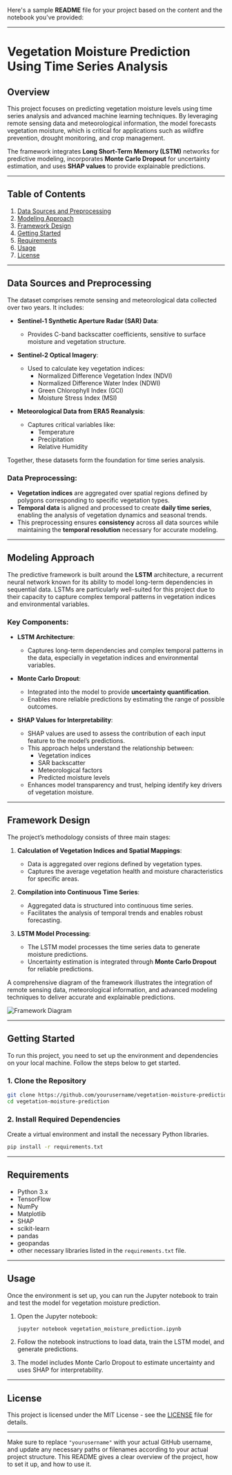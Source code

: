 Here's a sample **README** file for your project based on the content and the notebook you've provided:

---

# Vegetation Moisture Prediction Using Time Series Analysis

## Overview

This project focuses on predicting vegetation moisture levels using time series analysis and advanced machine learning techniques. By leveraging remote sensing data and meteorological information, the model forecasts vegetation moisture, which is critical for applications such as wildfire prevention, drought monitoring, and crop management.

The framework integrates **Long Short-Term Memory (LSTM)** networks for predictive modeling, incorporates **Monte Carlo Dropout** for uncertainty estimation, and uses **SHAP values** to provide explainable predictions.

---

## Table of Contents

1. [Data Sources and Preprocessing](#data-sources-and-preprocessing)
2. [Modeling Approach](#modeling-approach)
3. [Framework Design](#framework-design)
4. [Getting Started](#getting-started)
5. [Requirements](#requirements)
6. [Usage](#usage)
7. [License](#license)

---

## Data Sources and Preprocessing

The dataset comprises remote sensing and meteorological data collected over two years. It includes:

- **Sentinel-1 Synthetic Aperture Radar (SAR) Data**:
  - Provides C-band backscatter coefficients, sensitive to surface moisture and vegetation structure.
  
- **Sentinel-2 Optical Imagery**:
  - Used to calculate key vegetation indices:
    - Normalized Difference Vegetation Index (NDVI)
    - Normalized Difference Water Index (NDWI)
    - Green Chlorophyll Index (GCI)
    - Moisture Stress Index (MSI)

- **Meteorological Data from ERA5 Reanalysis**:
  - Captures critical variables like:
    - Temperature
    - Precipitation
    - Relative Humidity

Together, these datasets form the foundation for time series analysis.

### Data Preprocessing:
- **Vegetation indices** are aggregated over spatial regions defined by polygons corresponding to specific vegetation types.
- **Temporal data** is aligned and processed to create **daily time series**, enabling the analysis of vegetation dynamics and seasonal trends.
- This preprocessing ensures **consistency** across all data sources while maintaining the **temporal resolution** necessary for accurate modeling.

---

## Modeling Approach

The predictive framework is built around the **LSTM** architecture, a recurrent neural network known for its ability to model long-term dependencies in sequential data. LSTMs are particularly well-suited for this project due to their capacity to capture complex temporal patterns in vegetation indices and environmental variables.

### Key Components:
- **LSTM Architecture**:
  - Captures long-term dependencies and complex temporal patterns in the data, especially in vegetation indices and environmental variables.
  
- **Monte Carlo Dropout**:
  - Integrated into the model to provide **uncertainty quantification**.
  - Enables more reliable predictions by estimating the range of possible outcomes.

- **SHAP Values for Interpretability**:
  - SHAP values are used to assess the contribution of each input feature to the model’s predictions.
  - This approach helps understand the relationship between:
    - Vegetation indices
    - SAR backscatter
    - Meteorological factors
    - Predicted moisture levels
  - Enhances model transparency and trust, helping identify key drivers of vegetation moisture.

---

## Framework Design

The project’s methodology consists of three main stages:

1. **Calculation of Vegetation Indices and Spatial Mappings**:
   - Data is aggregated over regions defined by vegetation types.
   - Captures the average vegetation health and moisture characteristics for specific areas.

2. **Compilation into Continuous Time Series**:
   - Aggregated data is structured into continuous time series.
   - Facilitates the analysis of temporal trends and enables robust forecasting.

3. **LSTM Model Processing**:
   - The LSTM model processes the time series data to generate moisture predictions.
   - Uncertainty estimation is integrated through **Monte Carlo Dropout** for reliable predictions.

A comprehensive diagram of the framework illustrates the integration of remote sensing data, meteorological information, and advanced modeling techniques to deliver accurate and explainable predictions.

![Framework Diagram](Diagram/framework_diagram.png)

---

## Getting Started

To run this project, you need to set up the environment and dependencies on your local machine. Follow the steps below to get started.

### 1. Clone the Repository
```bash
git clone https://github.com/yourusername/vegetation-moisture-prediction.git
cd vegetation-moisture-prediction
```

### 2. Install Required Dependencies
Create a virtual environment and install the necessary Python libraries.

```bash
pip install -r requirements.txt
```

---

## Requirements

- Python 3.x
- TensorFlow
- NumPy
- Matplotlib
- SHAP
- scikit-learn
- pandas
- geopandas
- other necessary libraries listed in the `requirements.txt` file.

---

## Usage

Once the environment is set up, you can run the Jupyter notebook to train and test the model for vegetation moisture prediction.

1. Open the Jupyter notebook:
   ```bash
   jupyter notebook vegetation_moisture_prediction.ipynb
   ```

2. Follow the notebook instructions to load data, train the LSTM model, and generate predictions.

3. The model includes Monte Carlo Dropout to estimate uncertainty and uses SHAP for interpretability.

---

## License

This project is licensed under the MIT License - see the [LICENSE](LICENSE) file for details.

---

Make sure to replace `"yourusername"` with your actual GitHub username, and update any necessary paths or filenames according to your actual project structure. This README gives a clear overview of the project, how to set it up, and how to use it.
